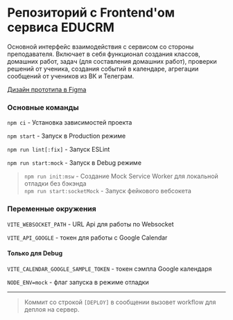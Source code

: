 # Репозиторий с Frontend'ом сервиса EDUCRM 

Основной интерфейс взаимодействия с сервисом со стороны преподавателя. Включает в себя функционал создания классов, домашних работ, задач (для составления домашних работ), проверки решений от ученика, создания событий в календаре, агрегации сообщений от учеников из ВК и Телеграм.

[Дизайн прототипа в Figma](https://www.figma.com/file/sYWJPNGU1cwaTyXqrHD3eB/Edu-CRM-design?type=design&node-id=1%3A8&mode=design&t=KLBxUxyKEynH3sju-1)

### Основные команды

`npm ci` - Установка зависимостей проекта

`npm start` - Запуск в Production режиме

`npm run lint[:fix]` - Запуск ESLint

`npm run start:mock` - Запуск в Debug режиме
> `npm run init:msw` - Создание Mock Service Worker для локальной отладки без бэкэнда \
> `npm run start:socketMock` - Запуск фейкового вебсокета 

### Переменные окружения

`VITE_WEBSOCKET_PATH` - URL Api для работы по Websocket

`VITE_API_GOOGLE` - токен для работы с Google Calendar

#### Только для Debug

`VITE_CALENDAR_GOOGLE_SAMPLE_TOKEN` - токен сэмпла Google календаря

`NODE_ENV=mock` - флаг запуска в режиме отладки

---

> Коммит со строкой `[DEPLOY]` в сообщении вызовет workflow для деплоя на сервер.